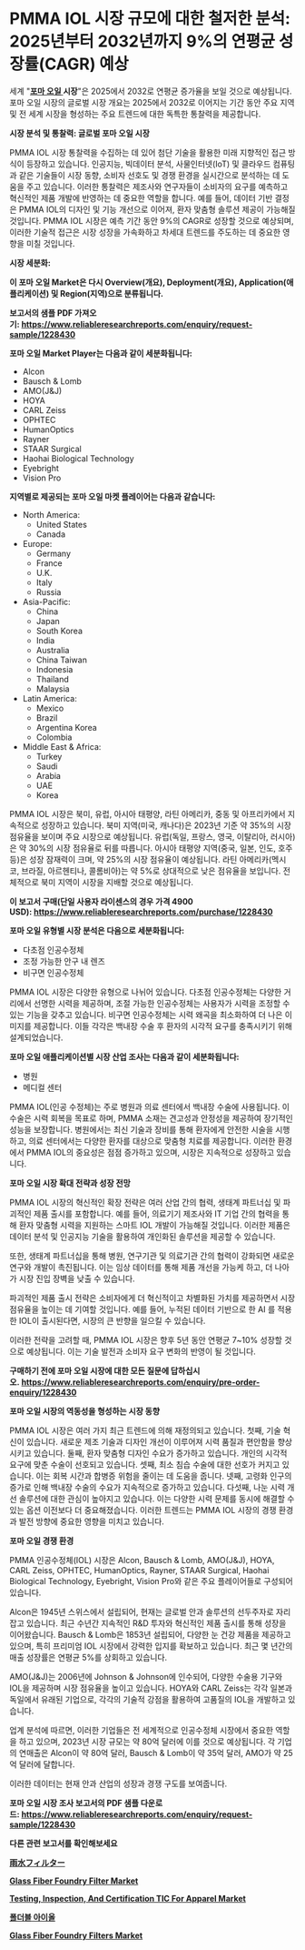 <p><h1>PMMA IOL 시장 규모에 대한 철저한 분석: 2025년부터 2032년까지 9%의 연평균 성장률(CAGR) 예상</h1></p><p>세계 "<strong><a href="https://www.reliableresearchreports.com/pmma-iol-r1228430?utm_campaign=105&utm_medium=8&utm_source=Github&utm_content=ia&utm_term=11012025&utm_id=pmma-iol">포마 오일&nbsp;</a></strong><strong>시장</strong>"은 2025에서 2032로 연평균 증가율을 보일 것으로 예상됩니다. 포마 오일 시장의 글로벌 시장 개요는 2025에서 2032로 이어지는 기간 동안 주요 지역 및 전 세계 시장을 형성하는 주요 트렌드에 대한 독특한 통찰력을 제공합니다.</p>
<p><strong>시장 분석 및 통찰력: 글로벌 포마 오일 시장</strong></p>
<p><p>PMMA IOL 시장 통찰력을 수집하는 데 있어 첨단 기술을 활용한 미래 지향적인 접근 방식이 등장하고 있습니다. 인공지능, 빅데이터 분석, 사물인터넷(IoT) 및 클라우드 컴퓨팅과 같은 기술들이 시장 동향, 소비자 선호도 및 경쟁 환경을 실시간으로 분석하는 데 도움을 주고 있습니다. 이러한 통찰력은 제조사와 연구자들이 소비자의 요구를 예측하고 혁신적인 제품 개발에 반영하는 데 중요한 역할을 합니다. 예를 들어, 데이터 기반 결정은 PMMA IOL의 디자인 및 기능 개선으로 이어져, 환자 맞춤형 솔루션 제공이 가능해질 것입니다. PMMA IOL 시장은 예측 기간 동안 9%의 CAGR로 성장할 것으로 예상되며, 이러한 기술적 접근은 시장 성장을 가속화하고 차세대 트렌드를 주도하는 데 중요한 영향을 미칠 것입니다.</p><a href="%7CAUTHORITHY_DOMAIN_URL%7C?utm_campaign=105&utm_medium=8&utm_source=Github&utm_content=ia&utm_term=11012025&utm_id=pmma-iol"></a></p>
<p><strong>시장 세분화:</strong></p>
<p><strong>이 포마 오일 Market은 다시 Overview(개요), Deployment(개요), Application(애플리케이션) 및 Region(지역)으로 분류됩니다.</strong></p>
<p><strong>보고서의 샘플 PDF 가져오기:&nbsp;<a href="https://www.reliableresearchreports.com/enquiry/request-sample/1228430?utm_campaign=105&utm_medium=8&utm_source=Github&utm_content=ia&utm_term=11012025&utm_id=pmma-iol">https://www.reliableresearchreports.com/enquiry/request-sample/1228430</a></strong><strong></strong></p>
<p><strong>포마 오일 Market Player는 다음과 같이 세분화됩니다:</strong></p>
<p><ul><li>Alcon</li><li>Bausch & Lomb</li><li>AMO(J&J)</li><li>HOYA</li><li>CARL Zeiss</li><li>OPHTEC</li><li>HumanOptics</li><li>Rayner</li><li>STAAR Surgical</li><li>Haohai Biological Technology</li><li>Eyebright</li><li>Vision Pro</li></ul></p>
<p><strong>지역별로 제공되는 포마 오일 마켓 플레이어는 다음과 같습니다:</strong></p>
<p><ul>
    <li>
        North America:
        <ul>
            <li>United States</li>
            <li>Canada</li>
        </ul>
    </li>
    <li>
        Europe:
        <ul>
            <li>Germany</li>
            <li>France</li>
            <li>U.K.</li>
            <li>Italy</li>
            <li>Russia</li>
        </ul>
    </li>
    <li>
        Asia-Pacific:
        <ul>
            <li>China</li>
            <li>Japan</li>
            <li>South Korea</li>
            <li>India</li>
            <li>Australia</li>
            <li>China Taiwan</li>
            <li>Indonesia</li>
            <li>Thailand</li>
            <li>Malaysia</li>
        </ul>
    </li>
    <li>
        Latin America:
        <ul>
            <li>Mexico</li>
            <li>Brazil</li>
            <li>Argentina Korea</li>
            <li>Colombia</li>
        </ul>
    </li>
    <li>
        Middle East & Africa:
        <ul>
            <li>Turkey</li>
            <li>Saudi</li>
            <li>Arabia</li>
            <li>UAE</li>
            <li>Korea</li>
        </ul>
    </li>
    </ul></p>
<p><p>PMMA IOL 시장은 북미, 유럽, 아시아 태평양, 라틴 아메리카, 중동 및 아프리카에서 지속적으로 성장하고 있습니다. 북미 지역(미국, 캐나다)은 2023년 기준 약 35%의 시장 점유율을 보이며 주요 시장으로 예상됩니다. 유럽(독일, 프랑스, 영국, 이탈리아, 러시아)은 약 30%의 시장 점유율로 뒤를 따릅니다. 아시아 태평양 지역(중국, 일본, 인도, 호주 등)은 성장 잠재력이 크며, 약 25%의 시장 점유율이 예상됩니다. 라틴 아메리카(멕시코, 브라질, 아르헨티나, 콜롬비아)는 약 5%로 상대적으로 낮은 점유율을 보입니다. 전체적으로 북미 지역이 시장을 지배할 것으로 예상됩니다.</p></p>
<p><strong>이 보고서 구매(단일 사용자 라이센스의 경우 가격 4900 USD):&nbsp;<a href="https://www.reliableresearchreports.com/purchase/1228430?utm_campaign=105&utm_medium=8&utm_source=Github&utm_content=ia&utm_term=11012025&utm_id=pmma-iol">https://www.reliableresearchreports.com/purchase/1228430</a></strong></p>
<p><strong>포마 오일 유형별 시장 분석은 다음으로 세분화됩니다:</strong></p>
<p><ul><li>다초점 인공수정체</li><li>조정 가능한 안구 내 렌즈</li><li>비구면 인공수정체</li></ul></p>
<p><p>PMMA IOL 시장은 다양한 유형으로 나뉘어 있습니다. 다초점 인공수정체는 다양한 거리에서 선명한 시력을 제공하며, 조절 가능한 인공수정체는 사용자가 시력을 조정할 수 있는 기능을 갖추고 있습니다. 비구면 인공수정체는 시력 왜곡을 최소화하여 더 나은 이미지를 제공합니다. 이들 각각은 백내장 수술 후 환자의 시각적 요구를 충족시키기 위해 설계되었습니다.</p></p>
<p><strong>포마 오일 애플리케이션별 시장 산업 조사는 다음과 같이 세분화됩니다:</strong></p>
<p><ul><li>병원</li><li>메디컬 센터</li></ul></p>
<p><p>PMMA IOL(인공 수정체)는 주로 병원과 의료 센터에서 백내장 수술에 사용됩니다. 이 수술은 시력 회복을 목표로 하며, PMMA 소재는 견고성과 안정성을 제공하여 장기적인 성능을 보장합니다. 병원에서는 최신 기술과 장비를 통해 환자에게 안전한 시술을 시행하고, 의료 센터에서는 다양한 환자를 대상으로 맞춤형 치료를 제공합니다. 이러한 환경에서 PMMA IOL의 중요성은 점점 증가하고 있으며, 시장은 지속적으로 성장하고 있습니다.</p></p>
<p><strong>포마 오일 시장 확대 전략과 성장 전망</strong></p>
<p><p>PMMA IOL 시장의 혁신적인 확장 전략은 여러 산업 간의 협력, 생태계 파트너십 및 파괴적인 제품 출시를 포함합니다. 예를 들어, 의료기기 제조사와 IT 기업 간의 협력을 통해 환자 맞춤형 시력을 지원하는 스마트 IOL 개발이 가능해질 것입니다. 이러한 제품은 데이터 분석 및 인공지능 기술을 활용하여 개인화된 솔루션을 제공할 수 있습니다. </p><p>또한, 생태계 파트너십을 통해 병원, 연구기관 및 의료기관 간의 협력이 강화되면 새로운 연구와 개발이 촉진됩니다. 이는 임상 데이터를 통해 제품 개선을 가능케 하고, 더 나아가 시장 진입 장벽을 낮출 수 있습니다. </p><p>파괴적인 제품 출시 전략은 소비자에게 더 혁신적이고 차별화된 가치를 제공하면서 시장 점유율을 높이는 데 기여할 것입니다. 예를 들어, 누적된 데이터 기반으로 한 AI 를 적용한 IOL이 출시된다면, 시장의 큰 반향을 일으킬 수 있습니다.</p><p>이러한 전략을 고려할 때, PMMA IOL 시장은 향후 5년 동안 연평균 7~10% 성장할 것으로 예상됩니다. 이는 기술 발전과 소비자 요구 변화의 반영이 될 것입니다.</p></p>
<p><strong>구매하기 전에 포마 오일 시장에 대한 모든 질문에 답하십시오.&nbsp;<a href="https://www.reliableresearchreports.com/enquiry/pre-order-enquiry/1228430?utm_campaign=105&utm_medium=8&utm_source=Github&utm_content=ia&utm_term=11012025&utm_id=pmma-iol">https://www.reliableresearchreports.com/enquiry/pre-order-enquiry/1228430</a></strong><strong></strong></p>
<p><strong>포마 오일 시장의 역동성을 형성하는 시장 동향</strong></p>
<p><p>PMMA IOL 시장은 여러 가지 최근 트렌드에 의해 재정의되고 있습니다. 첫째, 기술 혁신이 있습니다. 새로운 제조 기술과 디자인 개선이 이루어져 시력 품질과 편안함을 향상시키고 있습니다. 둘째, 환자 맞춤형 디자인 수요가 증가하고 있습니다. 개인의 시각적 요구에 맞춘 수술이 선호되고 있습니다. 셋째, 최소 침습 수술에 대한 선호가 커지고 있습니다. 이는 회복 시간과 합병증 위험을 줄이는 데 도움을 줍니다. 넷째, 고령화 인구의 증가로 인해 백내장 수술의 수요가 지속적으로 증가하고 있습니다. 다섯째, 나눈 시력 개선 솔루션에 대한 관심이 높아지고 있습니다. 이는 다양한 시력 문제를 동시에 해결할 수 있는 옵션 이전보다 더 중요해졌습니다. 이러한 트렌드는 PMMA IOL 시장의 경쟁 환경과 발전 방향에 중요한 영향을 미치고 있습니다.</p></p>
<p><strong>포마 오일 경쟁 환경</strong></p>
<p><p>PMMA 인공수정체(IOL) 시장은 Alcon, Bausch & Lomb, AMO(J&J), HOYA, CARL Zeiss, OPHTEC, HumanOptics, Rayner, STAAR Surgical, Haohai Biological Technology, Eyebright, Vision Pro와 같은 주요 플레이어들로 구성되어 있습니다. </p><p>Alcon은 1945년 스위스에서 설립되어, 현재는 글로벌 안과 솔루션의 선두주자로 자리 잡고 있습니다. 최근 수년간 지속적인 R&D 투자와 혁신적인 제품 출시를 통해 성장을 이어왔습니다. Bausch & Lomb은 1853년 설립되어, 다양한 눈 건강 제품을 제공하고 있으며, 특히 프리미엄 IOL 시장에서 강력한 입지를 확보하고 있습니다. 최근 몇 년간의 매출 성장률은 연평균 5%를 상회하고 있습니다.</p><p>AMO(J&J)는 2006년에 Johnson & Johnson에 인수되어, 다양한 수술용 기구와 IOL을 제공하며 시장 점유율을 높이고 있습니다. HOYA와 CARL Zeiss는 각각 일본과 독일에서 유래된 기업으로, 각각의 기술적 강점을 활용하여 고품질의 IOL을 개발하고 있습니다. </p><p>업계 분석에 따르면, 이러한 기업들은 전 세계적으로 인공수정체 시장에서 중요한 역할을 하고 있으며, 2023년 시장 규모는 약 80억 달러에 이를 것으로 예상됩니다. 각 기업의 연매출은 Alcon이 약 80억 달러, Bausch & Lomb이 약 35억 달러, AMO가 약 25억 달러에 달합니다. </p><p>이러한 데이터는 현재 안과 산업의 성장과 경쟁 구도를 보여줍니다.</p></p>
<p><strong>포마 오일 시장 조사 보고서의 PDF 샘플 다운로드:&nbsp;<a href="https://www.reliableresearchreports.com/enquiry/request-sample/1228430?utm_campaign=105&utm_medium=8&utm_source=Github&utm_content=ia&utm_term=11012025&utm_id=pmma-iol">https://www.reliableresearchreports.com/enquiry/request-sample/1228430</a></strong></p>
<p><strong></strong></p>
<p><strong></strong></p>
<p><strong></strong></p>
<p><strong></strong></p>
<p><strong>다른 관련 보고서를 확인해보세요</strong></p>
<p><strong><p><a href="https://github.com/mohamedbakry57/Market-Research-Report-List-6/blob/main/927339029813.md?utm_campaign=105&utm_medium=8&utm_source=Github&utm_content=ia&utm_term=11012025&utm_id=pmma-iol">雨水フィルター</a></p><p><a href="https://github.com/dmitriyvo6rog/Market-Research-Report-List-1/blob/main/glass-fiber-foundry-filter-market.md?utm_campaign=105&utm_medium=8&utm_source=Github&utm_content=ia&utm_term=11012025&utm_id=pmma-iol">Glass Fiber Foundry Filter Market</a></p><p><a href="https://github.com/arionmp/Market-Research-Report-List-5/blob/main/testing-inspection-and-certification-tic-for-apparel-market.md?utm_campaign=105&utm_medium=8&utm_source=Github&utm_content=ia&utm_term=11012025&utm_id=pmma-iol">Testing, Inspection, And Certification TIC For Apparel Market</a></p><p><a href="https://github.com/laholand/Market-Research-Report-List-6/blob/main/140440529944.md?utm_campaign=105&utm_medium=8&utm_source=Github&utm_content=ia&utm_term=11012025&utm_id=pmma-iol">폴더블 아이올</a></p><p><a href="https://github.com/petbigbeepjn/Market-Research-Report-List-1/blob/main/glass-fiber-foundry-filters-market.md?utm_campaign=105&utm_medium=8&utm_source=Github&utm_content=ia&utm_term=11012025&utm_id=pmma-iol">Glass Fiber Foundry Filters Market</a></p></strong></p>
